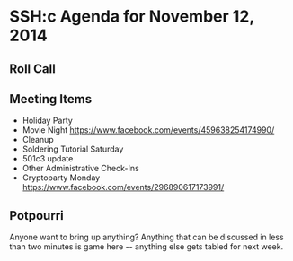 SSH:c Agenda for November 12, 2014 
============================

Roll Call
---------

Meeting Items
-------------
- Holiday Party
- Movie Night
https://www.facebook.com/events/459638254174990/
- Cleanup
- Soldering Tutorial Saturday
- 501c3 update
- Other Administrative Check-Ins
- Cryptoparty Monday
https://www.facebook.com/events/296890617173991/

Potpourri
---------


Anyone want to bring up anything? Anything that can be discussed in less than two minutes is game here -- anything else gets tabled for next week.
